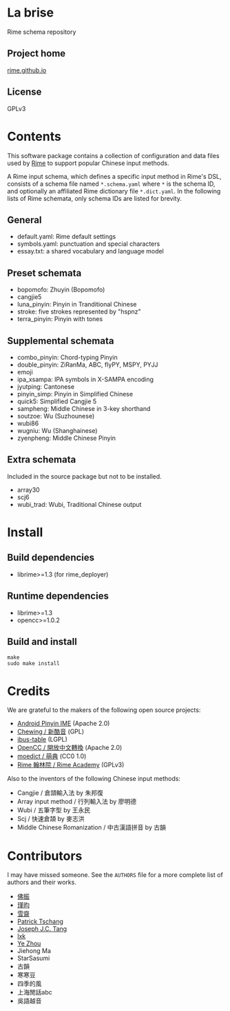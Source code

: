<meta charset="UTF-8">

La brise
===
Rime schema repository

Project home
---
[rime.github.io](http://rime.github.io)

License
---
GPLv3

Contents
===
This software package contains a collection of configuration and data files
used by [Rime](http://rime.github.io) to support popular Chinese input methods.

A Rime input schema, which defines a specific input method in Rime's DSL,
consists of a schema file named `*.schema.yaml` where `*` is the schema ID,
and optionally an affiliated Rime dictionary file `*.dict.yaml`.
In the following lists of Rime schemata, only schema IDs are listed for brevity.

General
---
  - default.yaml: Rime default settings
  - symbols.yaml: punctuation and special characters
  - essay.txt: a shared vocabulary and language model

Preset schemata
---
  - bopomofo: Zhuyin (Bopomofo)
  - cangjie5
  - luna_pinyin: Pinyin in Tranditional Chinese
  - stroke: five strokes represented by "hspnz"
  - terra_pinyin: Pinyin with tones

Supplemental schemata
---
  - combo_pinyin: Chord-typing Pinyin
  - double_pinyin: ZiRanMa, ABC, flyPY, MSPY, PYJJ
  - emoji
  - ipa_xsampa: IPA symbols in X-SAMPA encoding
  - jyutping: Cantonese
  - pinyin_simp: Pinyin in Simplified Chinese
  - quick5: Simplified Cangjie 5
  - sampheng: Middle Chinese in 3-key shorthand
  - soutzoe: Wu (Suzhounese)
  - wubi86
  - wugniu: Wu (Shanghainese)
  - zyenpheng: Middle Chinese Pinyin

Extra schemata
---
Included in the source package but not to be installed.
  - array30
  - scj6
  - wubi_trad: Wubi, Traditional Chinese output

Install
===

Build dependencies
---
  - librime>=1.3 (for rime_deployer)

Runtime dependencies
---
  - librime>=1.3
  - opencc>=1.0.2

Build and install
---
```
make
sudo make install
```

Credits
===
We are grateful to the makers of the following open source projects:

  - [Android Pinyin IME](https://source.android.com/) (Apache 2.0)
  - [Chewing / 新酷音](http://chewing.im/) (GPL)
  - [ibus-table](https://github.com/acevery/ibus-table) (LGPL)
  - [OpenCC / 開放中文轉換](https://github.com/BYVoid/OpenCC) (Apache 2.0)
  - [moedict / 萌典](https://www.moedict.tw) (CC0 1.0)
  - [Rime 翰林院 / Rime Academy](https://github.com/rime-aca) (GPLv3)

Also to the inventors of the following Chinese input methods:

  - Cangjie / 倉頡輸入法 by 朱邦復
  - Array input method / 行列輸入法 by 廖明德
  - Wubi / 五筆字型 by 王永民
  - Scj / 快速倉頡 by 麥志洪
  - Middle Chinese Romanization / 中古漢語拼音 by 古韻

Contributors
===
I may have missed someone.
See the `AUTHORS` file for a more complete list of authors and their works.

  - [佛振](https://github.com/lotem)
  - [瑾昀](https://github.com/kunki)
  - [雪齋](https://github.com/LEOYoon-Tsaw)
  - [Patrick Tschang](https://github.com/Patricivs)
  - [Joseph J.C. Tang](https://github.com/jinntrance)
  - [lxk](http://101reset.com)
  - [Ye Zhou](https://github.com/zhouye)
  - Jiehong Ma
  - StarSasumi
  - 古韻
  - 寒寒豆
  - 四季的風
  - 上海閒話abc
  - 吳語越音
